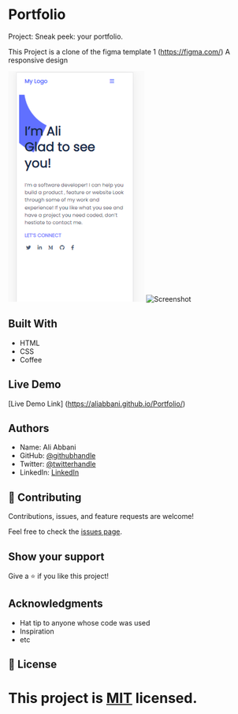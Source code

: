 # Portfolio
Project: Sneak peek: your portfolio.
 
This Project is a clone of the figma template 1 (https://figma.com/)
A responsive design
 
![](images/screenshotreadme.png)
![Screenshot](screenshot.PNG)
 
 
## Built With
- HTML
- CSS
- Coffee
 
## Live Demo
[Live Demo Link] (https://aliabbani.github.io/Portfolio/)
 

## Authors

- Name: Ali Abbani
- GitHub: [@githubhandle](https://github.com/aliabbani)
- Twitter: [@twitterhandle](https://twitter.com/aliabbani)
- LinkedIn: [LinkedIn](https://www.linkedin.com/in/ali-abbani-8b6246150/)
 
            
## 🤝 Contributing
 
Contributions, issues, and feature requests are welcome!
 
Feel free to check the [issues page](issues/).
 
## Show your support
 
Give a ⭐️ if you like this project!
 
## Acknowledgments
 
- Hat tip to anyone whose code was used
- Inspiration
- etc
 
## 📝 License
 
This project is [MIT](lic.url) licensed.
=======
 